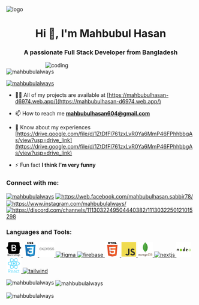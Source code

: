 ![logo](https://github.com/mahbubulalways/mahbubulalways/blob/main/mahbubul.png)
<h1 align="center">Hi 👋, I'm Mahbubul Hasan</h1>
<h3 align="center">A passionate Full Stack Developer from Bangladesh</h3>
<img align="right" alt="coding" width="400" src="https://camo.githubusercontent.com/c1dcb74cc1c1835b1d716f5051499a2814c683c806b15f04b0eba492863703e9/68747470733a2f2f63646e2e6472696262626c652e636f6d2f75736572732f3733303730332f73637265656e73686f74732f363538313234332f6176656e746f2e676966" >
<p align="left"> <img src="https://komarev.com/ghpvc/?username=mahbubulalways&label=Profile%20views&color=0e75b6&style=flat" alt="mahbubulalways" /> </p>

<p align="left"> <a href="https://twitter.com/mahbubulalways" target="blank"><img src="https://img.shields.io/twitter/follow/mahbubulalways?logo=twitter&style=for-the-badge" alt="mahbubulalways" /></a> </p>

- 👨‍💻 All of my projects are available at [https://mahbubulhasan-d6974.web.app/](https://mahbubulhasan-d6974.web.app/)

- 📫 How to reach me **mahbubulhasan604@gmail.com**

- 📄 Know about my experiences [https://drive.google.com/file/d/1ZtDfFl761zxLvR0Ya6MmP46FPhhbbgAs/view?usp=drive_link](https://drive.google.com/file/d/1ZtDfFl761zxLvR0Ya6MmP46FPhhbbgAs/view?usp=drive_link)

- ⚡ Fun fact **I think I'm very funny**

<h3 align="left">Connect with me:</h3>
<p align="left">
<a href="https://twitter.com/mahbubulalways" target="blank"><img align="center" src="https://raw.githubusercontent.com/rahuldkjain/github-profile-readme-generator/master/src/images/icons/Social/twitter.svg" alt="mahbubulalways" height="30" width="40" /></a>
<a href="https://fb.com/https://web.facebook.com/mahbubulhasan.sabbir78/" target="blank"><img align="center" src="https://raw.githubusercontent.com/rahuldkjain/github-profile-readme-generator/master/src/images/icons/Social/facebook.svg" alt="https://web.facebook.com/mahbubulhasan.sabbir78/" height="30" width="40" /></a>
<a href="https://instagram.com/https://www.instagram.com/mahbubulalways/" target="blank"><img align="center" src="https://raw.githubusercontent.com/rahuldkjain/github-profile-readme-generator/master/src/images/icons/Social/instagram.svg" alt="https://www.instagram.com/mahbubulalways/" height="30" width="40" /></a>
<a href="https://discord.gg/https://discord.com/channels/1113032249504440382/1113032250121015298" target="blank"><img align="center" src="https://raw.githubusercontent.com/rahuldkjain/github-profile-readme-generator/master/src/images/icons/Social/discord.svg" alt="https://discord.com/channels/1113032249504440382/1113032250121015298" height="30" width="40" /></a>
</p>

<h3 align="left">Languages and Tools:</h3>
<p align="left"> <a href="https://getbootstrap.com" target="_blank" rel="noreferrer"> <img src="https://raw.githubusercontent.com/devicons/devicon/master/icons/bootstrap/bootstrap-plain-wordmark.svg" alt="bootstrap" width="40" height="40"/> </a> <a href="https://www.w3schools.com/css/" target="_blank" rel="noreferrer"> <img src="https://raw.githubusercontent.com/devicons/devicon/master/icons/css3/css3-original-wordmark.svg" alt="css3" width="40" height="40"/> </a> <a href="https://expressjs.com" target="_blank" rel="noreferrer"> <img src="https://raw.githubusercontent.com/devicons/devicon/master/icons/express/express-original-wordmark.svg" alt="express" width="40" height="40"/> </a> <a href="https://www.figma.com/" target="_blank" rel="noreferrer"> <img src="https://www.vectorlogo.zone/logos/figma/figma-icon.svg" alt="figma" width="40" height="40"/> </a> <a href="https://firebase.google.com/" target="_blank" rel="noreferrer"> <img src="https://www.vectorlogo.zone/logos/firebase/firebase-icon.svg" alt="firebase" width="40" height="40"/> </a> <a href="https://www.w3.org/html/" target="_blank" rel="noreferrer"> <img src="https://raw.githubusercontent.com/devicons/devicon/master/icons/html5/html5-original-wordmark.svg" alt="html5" width="40" height="40"/> </a> <a href="https://developer.mozilla.org/en-US/docs/Web/JavaScript" target="_blank" rel="noreferrer"> <img src="https://raw.githubusercontent.com/devicons/devicon/master/icons/javascript/javascript-original.svg" alt="javascript" width="40" height="40"/> </a> <a href="https://www.mongodb.com/" target="_blank" rel="noreferrer"> <img src="https://raw.githubusercontent.com/devicons/devicon/master/icons/mongodb/mongodb-original-wordmark.svg" alt="mongodb" width="40" height="40"/> </a> <a href="https://nextjs.org/" target="_blank" rel="noreferrer"> <img src="https://cdn.worldvectorlogo.com/logos/nextjs-2.svg" alt="nextjs" width="40" height="40"/> </a> <a href="https://nodejs.org" target="_blank" rel="noreferrer"> <img src="https://raw.githubusercontent.com/devicons/devicon/master/icons/nodejs/nodejs-original-wordmark.svg" alt="nodejs" width="40" height="40"/> </a> <a href="https://reactjs.org/" target="_blank" rel="noreferrer"> <img src="https://raw.githubusercontent.com/devicons/devicon/master/icons/react/react-original-wordmark.svg" alt="react" width="40" height="40"/> </a> <a href="https://tailwindcss.com/" target="_blank" rel="noreferrer"> <img src="https://www.vectorlogo.zone/logos/tailwindcss/tailwindcss-icon.svg" alt="tailwind" width="40" height="40"/> </a> </p>

<p><img align="left" src="https://github-readme-stats.vercel.app/api/top-langs?username=mahbubulalways&show_icons=true&locale=en&layout=compact" alt="mahbubulalways" /></p>

<p>&nbsp;<img align="center" src="https://github-readme-stats.vercel.app/api?username=mahbubulalways&show_icons=true&locale=en" alt="mahbubulalways" /></p>

<p><img align="center" src="https://github-readme-streak-stats.herokuapp.com/?user=mahbubulalways&" alt="mahbubulalways" /></p>
